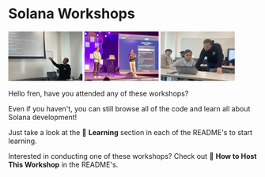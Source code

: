 # Solana Workshops

<img 
src="https://raw.githubusercontent.com/Solana-Workshops/.github/main/profile/usc.jpeg" 
height="100"
width="150"
/> 
<img 
src="https://raw.githubusercontent.com/Solana-Workshops/.github/main/profile/delhi.JPG" 
height="100"
width="150"
/> 
<img 
src="https://raw.githubusercontent.com/Solana-Workshops/.github/main/profile/usc2.jpg" 
height="100"
width="150"
/> 

Hello fren, have you attended any of these workshops?   
   
Even if you haven't, you can still browse all of the code and learn all about Solana development!   
   
Just take a look at the 📗 **Learning** section in each of the README's to start learning.   
   
Interested in conducting one of these workshops? Check out 🧰 **How to Host This Workshop** in the README's.
